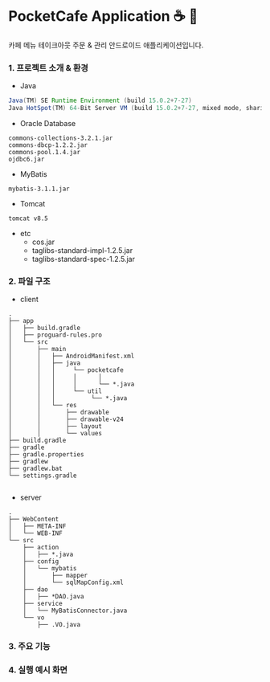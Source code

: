 # PocketCafe Application ☕️ 🍵
카페 메뉴 테이크아웃 주문 & 관리 안드로이드 애플리케이션입니다.

### 1. 프로젝트 소개 & 환경
- Java
```java 15.0.2 2021-01-19
Java(TM) SE Runtime Environment (build 15.0.2+7-27)
Java HotSpot(TM) 64-Bit Server VM (build 15.0.2+7-27, mixed mode, sharing)
```
- Oracle Database
```
commons-collections-3.2.1.jar
commons-dbcp-1.2.2.jar
commons-pool.1.4.jar
ojdbc6.jar
```
- MyBatis
```
mybatis-3.1.1.jar
```
- Tomcat
```
tomcat v8.5
```
- etc
  - cos.jar
  - taglibs-standard-impl-1.2.5.jar
  - taglibs-standard-spec-1.2.5.jar

### 2. 파일 구조
- client
```
.
├── app
│   ├── build.gradle
│   ├── proguard-rules.pro
│   └── src
│       ├── main
│       │   ├── AndroidManifest.xml
│       │   ├── java
│       │   │     └── pocketcafe
│       │   │     │      │  
│       │   │     │      └── *.java
│       │   │     └── util
│       │   │          └── *.java
│       │   └── res
│       │       ├── drawable
│       │       ├── drawable-v24
│       │       ├── layout
│       │       └── values
├── build.gradle
├── gradle
├── gradle.properties
├── gradlew
├── gradlew.bat
└── settings.gradle


```
- server
```
.
├── WebContent
│   ├── META-INF
│   └── WEB-INF
└── src
    ├── action
    │   ├── *.java
    ├── config
    │   └── mybatis
    │       ├── mapper
    │       └── sqlMapConfig.xml
    ├── dao
    │   ├── *DAO.java
    ├── service
    │   └── MyBatisConnector.java
    └── vo
        ├── .VO.java
```
 
 ### 3. 주요 기능 
  
 ### 4. 실행 예시 화면

